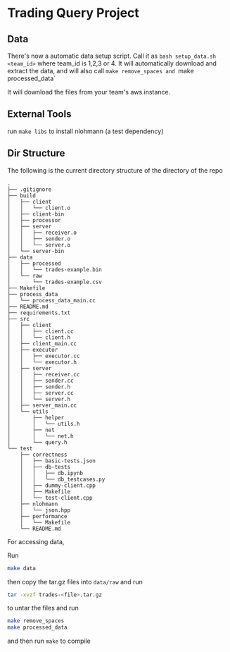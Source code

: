 # Trading Query Project

## Data
There's now a automatic data setup script. Call it as `bash setup_data.sh <team_id>` where team_id is 1,2,3 or 4. It will automatically download and extract the data, and will also call `make remove_spaces and `make processed_data`

It will download the files from your team's aws instance.

## External Tools
run `make libs` to install nlohmann (a test dependency)

## Dir Structure
The following is the current directory structure of the directory of the repo

```
.
├── .gitignore
├── build
│   ├── client
│   │   └── client.o
│   ├── client-bin
│   ├── processor
│   ├── server
│   │   ├── receiver.o
│   │   ├── sender.o
│   │   └── server.o
│   └── server-bin
├── data
│   ├── processed
│   │   └── trades-example.bin
│   └── raw
│       └── trades-example.csv
├── Makefile
├── process_data
│   └── process_data_main.cc
├── README.md
├── requirements.txt
├── src
│   ├── client
│   │   ├── client.cc
│   │   └── client.h
│   ├── client_main.cc
│   ├── executor
│   │   ├── executor.cc
│   │   └── executor.h
│   ├── server
│   │   ├── receiver.cc
│   │   ├── sender.cc
│   │   ├── sender.h
│   │   ├── server.cc
│   │   └── server.h
│   ├── server_main.cc
│   └── utils
│       ├── helper
│       │   └── utils.h
│       ├── net
│       │   └── net.h
│       └── query.h
└── test
    ├── correctness
    │   ├── basic-tests.json
    │   ├── db-tests
    │   │   ├── db.ipynb
    │   │   └── db_testcases.py
    │   ├── dummy-client.cpp
    │   ├── Makefile
    │   └── test-client.cpp
    ├── nlohmann
    │   └── json.hpp
    ├── performance
    │   └── Makefile
    └── README.md
```

For accessing data,

Run

```bash
make data
```
then copy the tar.gz files into `data/raw` and run

```bash
tar -xvzf trades-<file>.tar.gz
```

to untar the files and run

```bash
make remove_spaces  
make processed_data
```

and then run `make` to compile
